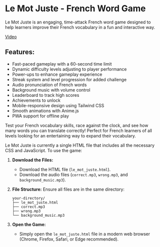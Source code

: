 # Le Mot Juste - French Word Game

Le Mot Juste is an engaging, time-attack French word game designed to help learners improve their French vocabulary in a fun and interactive way. 

[Video](https://x.com/i/status/1807607335629545909)

## Features:

- Fast-paced gameplay with a 60-second time limit
- Dynamic difficulty levels adjusting to player performance
- Power-ups to enhance gameplay experience
- Streak system and level progression for added challenge
- Audio pronunciation of French words
- Background music with volume control
- Leaderboard to track high scores
- Achievements to unlock
- Mobile-responsive design using Tailwind CSS
- Smooth animations with Anime.js
- PWA support for offline play

Test your French vocabulary skills, race against the clock, and see how many words you can translate correctly! Perfect for French learners of all levels looking for an entertaining way to expand their vocabulary.

Le Mot Juste is currently a single HTML file that includes all the necessary CSS and JavaScript. To use the game:

1. **Download the Files:**
   - Download the HTML file (`le_mot_juste.html`).
   - Download the audio files (`correct.mp3`, `wrong.mp3`, and `background_music.mp3`).

2. **File Structure:**
   Ensure all files are in the same directory:
   ```
   your-directory/
   ├── le_mot_juste.html
   ├── correct.mp3
   ├── wrong.mp3
   └── background_music.mp3
   ```

3. **Open the Game:**
   - Simply open the `le_mot_juste.html` file in a modern web browser (Chrome, Firefox, Safari, or Edge recommended).
